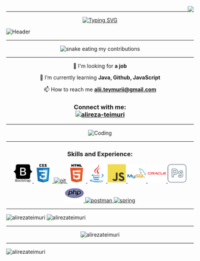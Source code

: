 <img align="right" src="https://visitor-badge.laobi.icu/badge?page_id=AlirezaTeimuri.AlirezaTeimuri" />

---

<div align="center">
 
<a href="https://git.io/typing-svg"><img src="https://readme-typing-svg.herokuapp.com?font=Righteous&size=35&center=true&vCenter=true&width=500&height=70&duration=4000&lines=Hi+There!+%F0%9F%91%8B;Wellcome+to+My+Github!" alt="Typing SVG" /></a>

</div>


![Header](https://media.licdn.com/dms/image/D4D16AQHKJygGoZhhwA/profile-displaybackgroundimage-shrink_350_1400/0/1709304425209?e=1715212800&v=beta&t=SD593o-YTG6yYDPkAO6sP996WSv_XGuVX1Mvef2ZYUA)

---

<p align="center">
 <img alt="snake eating my contributions" src="https://raw.githubusercontent.com/AlirezaTeimuri
/AlirezaTeimuri/output/github-contribution-grid-snake.svg" />
</p>

---

<div align="center">

🔭 I'm looking for **a job**
 
 🌱 I’m currently learning **Java, Github, JavaScript**

📫 How to reach me **alii.teymurii@gmail.com**

<h3>Connect with me:<br><a href="https://linkedin.com/in/alireza-teimuri" target="blank"><img src="https://raw.githubusercontent.com/rahuldkjain/github-profile-readme-generator/master/src/images/icons/Social/linked-in-alt.svg" alt="alireza-teimuri" height="45" width="45" /></a></h3>
 
</div>
 
 ---
 
<div align="center">
 <img alt="Coding" width="400" src="https://media1.giphy.com/media/v1.Y2lkPTc5MGI3NjExZHdsdjR1ejFnMGliMHRoZGZxbXoycDZieWphMjN0bXJveTc2ZW1uNSZlcD12MV9pbnRlcm5hbF9naWZfYnlfaWQmY3Q9Zw/ItmevYMy1s2fadrdj9/source.gif">
 </div>
 
 ---

<h3 align="center">Skills and Experience:</h3>
<p align="center"> <a href="https://getbootstrap.com" target="_blank" rel="noreferrer"> <img src="https://raw.githubusercontent.com/devicons/devicon/master/icons/bootstrap/bootstrap-plain-wordmark.svg" alt="bootstrap" width="50" height="50"/> </a> <a href="https://www.w3schools.com/css/" target="_blank" rel="noreferrer"> <img src="https://raw.githubusercontent.com/devicons/devicon/master/icons/css3/css3-original-wordmark.svg" alt="css3" width="50" height="50"/> </a> <a href="https://git-scm.com/" target="_blank" rel="noreferrer"> <img src="https://www.vectorlogo.zone/logos/git-scm/git-scm-icon.svg" alt="git" width="50" height="50"/> </a> <a href="https://www.w3.org/html/" target="_blank" rel="noreferrer"> <img src="https://raw.githubusercontent.com/devicons/devicon/master/icons/html5/html5-original-wordmark.svg" alt="html5" width="50" height="50"/> </a> <a href="https://www.java.com" target="_blank" rel="noreferrer"> <img src="https://raw.githubusercontent.com/devicons/devicon/master/icons/java/java-original.svg" alt="java" width="50" height="50"/> </a> <a href="https://developer.mozilla.org/en-US/docs/Web/JavaScript" target="_blank" rel="noreferrer"> <img src="https://raw.githubusercontent.com/devicons/devicon/master/icons/javascript/javascript-original.svg" alt="javascript" width="50" height="50"/> </a> <a href="https://www.mysql.com/" target="_blank" rel="noreferrer"> <img src="https://raw.githubusercontent.com/devicons/devicon/master/icons/mysql/mysql-original-wordmark.svg" alt="mysql" width="50" height="50"/> </a> <a href="https://www.oracle.com/" target="_blank" rel="noreferrer"> <img src="https://raw.githubusercontent.com/devicons/devicon/master/icons/oracle/oracle-original.svg" alt="oracle" width="50" height="50"/> </a> <a href="https://www.photoshop.com/en" target="_blank" rel="noreferrer"> <img src="https://raw.githubusercontent.com/devicons/devicon/master/icons/photoshop/photoshop-line.svg" alt="photoshop" width="50" height="50"/> </a> <a href="https://www.php.net" target="_blank" rel="noreferrer"> <img src="https://raw.githubusercontent.com/devicons/devicon/master/icons/php/php-original.svg" alt="php" width="50" height="50"/> </a> <a href="https://postman.com" target="_blank" rel="noreferrer"> <img src="https://www.vectorlogo.zone/logos/getpostman/getpostman-icon.svg" alt="postman" width="50" height="50"/> </a> <a href="https://spring.io/" target="_blank" rel="noreferrer"> <img src="https://www.vectorlogo.zone/logos/springio/springio-icon.svg" alt="spring" width="50" height="50"/> </a> </p>

---

<p align="left" hspace="30">
 
 <img  src="https://github-readme-stats.vercel.app/api/top-langs?username=alirezateimuri&show_icons=true&locale=en&layout=compact" alt="alirezateimuri" />

<img  src="https://github-readme-stats.vercel.app/api?username=alirezateimuri&show_icons=true&locale=en" alt="alirezateimuri" />

</p>

---

<p align="center"><img src="https://github-readme-streak-stats.herokuapp.com/?user=alirezateimuri&" alt="alirezateimuri" /></p>

---

<p align="left"> <img src="https://komarev.com/ghpvc/?username=alirezateimuri&label=Profile%20views&color=0e75b6&style=flat" alt="alirezateimuri" /> </p>
